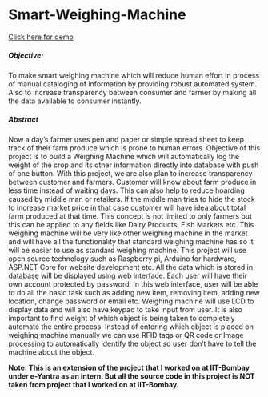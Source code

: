 # Smart-Weighing-Machine

[Click here for demo](https://swmw.me/Public)

##### Objective:
To make smart weighing machine which will reduce human effort in process of manual cataloging
of information by providing robust automated system. Also to increase transparency between
consumer and farmer by making all the data available to consumer instantly.

##### Abstract
Now a day’s farmer uses pen and paper or simple spread sheet to keep track of their farm produce which is prone to human errors. Objective of this project is to build a Weighing Machine which will automatically log the weight of the crop and its other information directly into database with push of one button. With this project, we are also plan to increase transparency between customer and farmers. Customer will know about farm produce in less time instead of waiting days. This can also help to reduce hoarding caused by middle man or retailers. If the middle man tries to hide the stock to increase market price in that case customer will have idea about total farm produced at that time. This concept is not limited to only farmers but this can be applied to any fields like Dairy Products, Fish Markets etc. This weighing machine will be very like other weighing machine in the market and will have all the functionality that standard weighing machine has so it will be easier to use as standard weighing machine. This project will use open source technology such as Raspberry pi, Arduino for hardware, ASP.NET Core for website development etc. All the data which is stored in database will be displayed using web interface. Each user will have their own account protected by password. In this web interface, user will be able to do all the basic task such as adding new item, removing item, adding new location, change password or email etc. Weighing machine will use LCD to display data and will also have keypad to take input from user. It is also important to find weight of which object is being taken to completely automate the entire process. Instead of entering which object is placed on weighing machine manually we can use RFID tags or QR code or Image processing to automatically identify the object so user don’t have to tell the machine about the object.

**Note: This is an extension of the project that I worked on at IIT-Bombay under e-Yantra as an intern. But all the source code in this project is NOT taken from project that I worked on at IIT-Bombay.**
